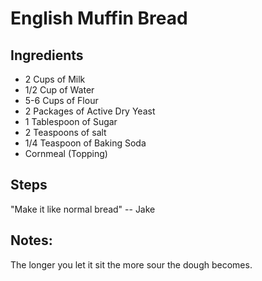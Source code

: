 # English Muffin Bread

## Ingredients
- 2 Cups of Milk
- 1/2 Cup of Water
- 5-6 Cups of Flour
- 2 Packages of Active Dry Yeast
- 1 Tablespoon of Sugar
- 2 Teaspoons of salt
- 1/4 Teaspoon of Baking Soda
- Cornmeal (Topping)

## Steps
"Make it like normal bread" -- Jake

## Notes:
The longer you let it sit the more sour the dough becomes.

